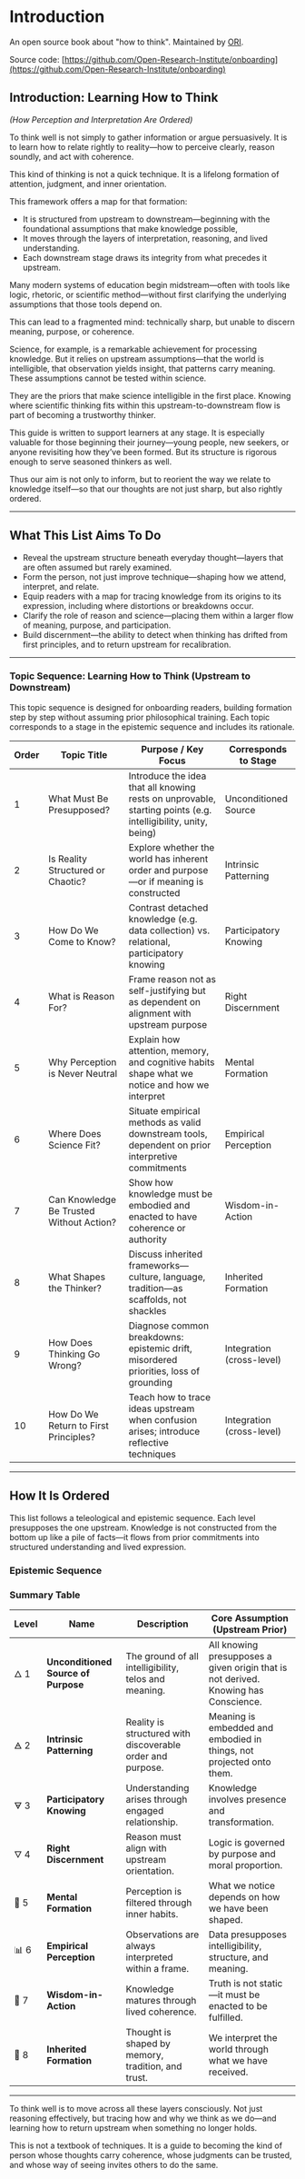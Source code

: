 # Introduction

An open source book about "how to think". Maintained by [ORI](https://openresearchinstitute.org/).

Source code: [https://github.com/Open-Research-Institute/onboarding](https://github.com/Open-Research-Institute/onboarding)

## Introduction: Learning How to Think  
*(How Perception and Interpretation Are Ordered)*

To think well is not simply to gather information or argue persuasively. It is to learn how to relate rightly to reality—how to perceive clearly, reason soundly, and act with coherence. 

This kind of thinking is not a quick technique. It is a lifelong formation of attention, judgment, and inner orientation.

This framework offers a map for that formation: 
- It is structured from upstream to downstream—beginning with the foundational assumptions that make knowledge possible,
- It moves through the layers of interpretation, reasoning, and lived understanding.
- Each downstream stage draws its integrity from what precedes it upstream.

Many modern systems of education begin midstream—often with tools like logic, rhetoric, or scientific method—without first clarifying the underlying assumptions that those tools depend on. 

This can lead to a fragmented mind: technically sharp, but unable to discern meaning, purpose, or coherence.

Science, for example, is a remarkable achievement for processing knowledge. 
But it relies on upstream assumptions—that the world is intelligible, that observation yields insight, that patterns carry meaning. These assumptions cannot be tested within science. 

They are the priors that make science intelligible in the first place. Knowing where scientific thinking fits within this upstream-to-downstream flow is part of becoming a trustworthy thinker.

This guide is written to support learners at any stage. It is especially valuable for those beginning their journey—young people, new seekers, or anyone revisiting how they’ve been formed. But its structure is rigorous enough to serve seasoned thinkers as well. 

Thus our aim is not only to inform, but to reorient the way we relate to knowledge itself—so that our thoughts are not just sharp, but also rightly ordered.

---

## What This List Aims To Do

- Reveal the upstream structure beneath everyday thought—layers that are often assumed but rarely examined.
- Form the person, not just improve technique—shaping how we attend, interpret, and relate.
- Equip readers with a map for tracing knowledge from its origins to its expression, including where distortions or breakdowns occur.
- Clarify the role of reason and science—placing them within a larger flow of meaning, purpose, and participation.
- Build discernment—the ability to detect when thinking has drifted from first principles, and to return upstream for recalibration.

---
### Topic Sequence: Learning How to Think (Upstream to Downstream)

This topic sequence is designed for onboarding readers, building formation step by step without assuming prior philosophical training. Each topic corresponds to a stage in the epistemic sequence and includes its rationale.

| Order | Topic Title                        | Purpose / Key Focus                                                                 | Corresponds to Stage         |
|-------|-------------------------------------|--------------------------------------------------------------------------------------|-------------------------------|
| 1     | What Must Be Presupposed?          | Introduce the idea that all knowing rests on unprovable, starting points (e.g. intelligibility, unity, being) | Unconditioned Source          |
| 2     | Is Reality Structured or Chaotic?  | Explore whether the world has inherent order and purpose—or if meaning is constructed | Intrinsic Patterning          |
| 3     | How Do We Come to Know?            | Contrast detached knowledge (e.g. data collection) vs. relational, participatory knowing | Participatory Knowing         |
| 4     | What is Reason For?                | Frame reason not as self-justifying but as dependent on alignment with upstream purpose | Right Discernment             |
| 5     | Why Perception is Never Neutral    | Explain how attention, memory, and cognitive habits shape what we notice and how we interpret | Mental Formation              |
| 6     | Where Does Science Fit?            | Situate empirical methods as valid downstream tools, dependent on prior interpretive commitments | Empirical Perception          |
| 7     | Can Knowledge Be Trusted Without Action? | Show how knowledge must be embodied and enacted to have coherence or authority     | Wisdom-in-Action              |
| 8     | What Shapes the Thinker?           | Discuss inherited frameworks—culture, language, tradition—as scaffolds, not shackles | Inherited Formation           |
| 9     | How Does Thinking Go Wrong?        | Diagnose common breakdowns: epistemic drift, misordered priorities, loss of grounding | Integration (cross-level)     |
| 10    | How Do We Return to First Principles? | Teach how to trace ideas upstream when confusion arises; introduce reflective techniques | Integration (cross-level)     |

---

## How It Is Ordered

This list follows a teleological and epistemic sequence. Each level presupposes the one upstream. Knowledge is not constructed from the bottom up like a pile of facts—it flows from prior commitments into structured understanding and lived expression.

### Epistemic Sequence

### Summary Table

| Level   | Name                  | Description                                        | Core Assumption (Upstream Prior)                                           |
|---------|-----------------------|----------------------------------------------------|-----------------------------------------------------------------------------|
| 🜂 1    | **Unconditioned Source of Purpose**  | The ground of all intelligibility, telos and meaning.        | All knowing presupposes a given origin that is not derived. Knowing has Conscience.                |
| 🜁 2    | **Intrinsic Patterning**  | Reality is structured with discoverable order and purpose.        | Meaning is embedded and embodied in things, not projected onto them.                     |
| 🜃 3    | **Participatory Knowing** | Understanding arises through engaged relationship.    | Knowledge involves presence and transformation.                             |
| 🜄 4    | **Right Discernment**     | Reason must align with upstream orientation.          | Logic is governed by purpose and moral proportion.                          |
| 🧠 5    | **Mental Formation**      | Perception is filtered through inner habits.          | What we notice depends on how we have been shaped.                          |
| 📊 6    | **Empirical Perception**  | Observations are always interpreted within a frame.   | Data presupposes intelligibility, structure, and meaning.                   |
| 💬 7    | **Wisdom-in-Action**      | Knowledge matures through lived coherence.            | Truth is not static—it must be enacted to be fulfilled.                     |
| 🧬 8    | **Inherited Formation**   | Thought is shaped by memory, tradition, and trust.    | We interpret the world through what we have received.                       |

---

To think well is to move across all these layers consciously. Not just reasoning effectively, but tracing how and why we think as we do—and learning how to return upstream when something no longer holds.

This is not a textbook of techniques. It is a guide to becoming the kind of person whose thoughts carry coherence, whose judgments can be trusted, and whose way of seeing invites others to do the same.



